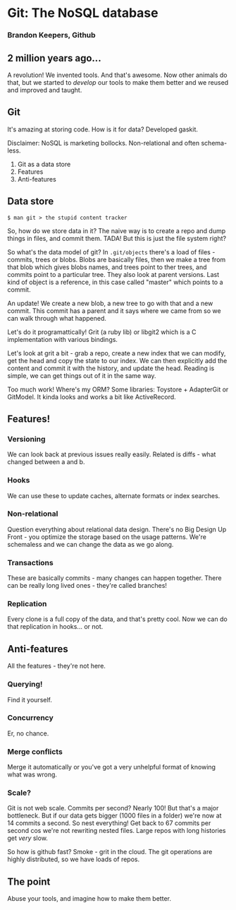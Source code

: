 # Git: The NoSQL database

### Brandon Keepers, Github

## 2 million years ago...

A revolution! We invented tools. And that's awesome. Now other animals do that, but we started to *develop* our tools to make them better and we reused and improved and taught.

## Git

It's amazing at storing code. How is it for data? Developed gaskit.

Disclaimer: NoSQL is marketing bollocks. Non-relational and often schema-less.

1. Git as a data store
2. Features
3. Anti-features

## Data store

`$ man git > the stupid content tracker`

So, how do we store data in it? The naive way is to create a repo and dump things in files, and commit them. TADA! But this is just the file system right?

So what's the data model of git? In `.git/objects` there's a load of files - commits, trees or blobs. Blobs are basically files, then we make a tree from that blob which gives blobs names, and trees point to ther trees, and commits point to a particular tree. They also look at parent versions. Last kind of object is a reference, in this case called "master" which points to a commit.

An update! We create a new blob, a new tree to go with that and a new commit. This commit has a parent and it says where we came from so we can walk through what happened.

Let's do it programattically! Grit (a ruby lib) or libgit2 which is a C implementation with various bindings.

Let's look at grit a bit - grab a repo, create a new index that we can modify, get the head and copy the state to our index. We can then explicitly add the content and commit it with the history, and update the head. Reading is simple, we can get things out of it in the same way.

Too much work! Where's my ORM? Some libraries: Toystore + AdapterGit or GitModel. It kinda looks and works a bit like ActiveRecord.

## Features!

### Versioning

We can look back at previous issues really easily. Related is diffs - what changed between a and b.

### Hooks

We can use these to update caches, alternate formats or index searches.

### Non-relational

Question everything about relational data design. There's no Big Design Up Front - you optimize the storage based on the usage patterns. We're schemaless and we can change the data as we go along.

### Transactions

These are basically commits - many changes can happen together. There can be really long lived ones - they're called branches!

### Replication

Every clone is a full copy of the data, and that's pretty cool. Now we can do that replication in hooks... or not.

## Anti-features

All the features - they're not here.

### Querying!

Find it yourself.

### Concurrency

Er, no chance.

### Merge conflicts

Merge it automatically or you've got a very unhelpful format of knowing what was wrong.

### Scale?

Git is not web scale. Commits per second? Nearly 100! But that's a major bottleneck. But if our data gets bigger (1000 files in a folder) we're now at 14 commits a second. So nest everything! Get back to 67 commits per second cos we're not rewriting nested files. Large repos with long histories get *very* slow.

So how is github fast? Smoke - grit in the cloud. The git operations are highly distributed, so we have loads of repos.

## The point

Abuse your tools, and imagine how to make them better.
